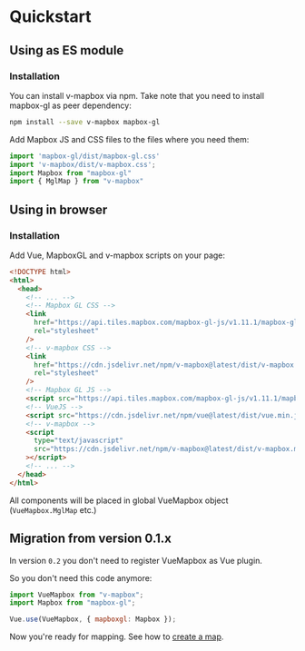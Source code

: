 # Quickstart

## Using as ES module

### Installation

You can install v-mapbox via npm. Take note that you need to install mapbox-gl as peer dependency:

```bash
npm install --save v-mapbox mapbox-gl
```

Add Mapbox JS and CSS files to the files where you need them:

```js
import 'mapbox-gl/dist/mapbox-gl.css'
import 'v-mapbox/dist/v-mapbox.css';
import Mapbox from "mapbox-gl"
import { MglMap } from "v-mapbox"
```

## Using in browser

### Installation

Add Vue, MapboxGL and v-mapbox scripts on your page:

```html
<!DOCTYPE html>
<html>
  <head>
    <!-- ... -->
    <!-- Mapbox GL CSS -->
    <link
      href="https://api.tiles.mapbox.com/mapbox-gl-js/v1.11.1/mapbox-gl.css"
      rel="stylesheet"
    />
    <!-- v-mapbox CSS -->
    <link
      href="https://cdn.jsdelivr.net/npm/v-mapbox@latest/dist/v-mapbox.css"
      rel="stylesheet"
    />
    <!-- Mapbox GL JS -->
    <script src="https://api.tiles.mapbox.com/mapbox-gl-js/v1.11.1/mapbox-gl.js"></script>
    <!-- VueJS -->
    <script src="https://cdn.jsdelivr.net/npm/vue@latest/dist/vue.min.js"></script>
    <!-- v-mapbox -->
    <script
      type="text/javascript"
      src="https://cdn.jsdelivr.net/npm/v-mapbox@latest/dist/v-mapbox.min.js"
    ></script>
    <!-- ... -->
  </head>
</html>
```

All components will be placed in global VueMapbox object (`VueMapbox.MglMap` etc.)

## Migration from version 0.1.x

In version `0.2` you don't need to register VueMapbox as Vue plugin.

So you don't need this code anymore:

```js
import VueMapbox from "v-mapbox";
import Mapbox from "mapbox-gl";

Vue.use(VueMapbox, { mapboxgl: Mapbox });
```

Now you're ready for mapping. See how to [create a map](/guide/basemap.md).
